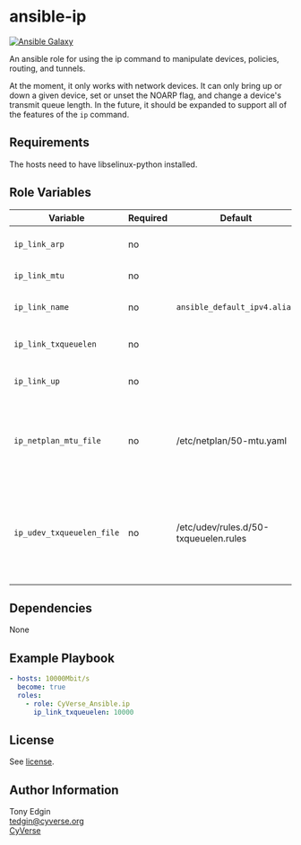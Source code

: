 # ansible-ip
[![Ansible Galaxy](https://img.shields.io/badge/role-cyverse--ansible.ip-blue.svg)](https://galaxy.ansible.com/cyverse-ansible/ip/)

An ansible role for using the ip command to manipulate devices, policies, routing, and tunnels.

At the moment, it only works with network devices. It can only bring up or down a given device, set 
or unset the NOARP flag, and change a device's transmit queue length. In the future, it should be 
expanded to support all of the features of the `ip` command.

## Requirements

The hosts need to have libselinux-python installed.

## Role Variables

Variable                  | Required | Default                               | Choices     | Comments
------------------------- | -------- | ------------------------------------- | ----------- | --------
`ip_link_arp`             | no       |                                       | true, false | if present, whether or not to enable ARP
`ip_link_mtu`             | no       |                                       |             | if present, then new MTU
`ip_link_name`            | no       | `ansible_default_ipv4.alias`          |             | the name of the network device to modify
`ip_link_txqueuelen`      | no       |                                       |             | if present, the new transmit queue length
`ip_link_up`              | no       |                                       | no, yes     | if present, whether or not the device is to be up
`ip_netplan_mtu_file`     | no       | /etc/netplan/50-mtu.yaml              |             | if `ip_link_mtu` is present, and the managed node runs Ubuntu >= 20.04, this is the file used to persist the new MTU
`ip_udev_txqueuelen_file` | no       | /etc/udev/rules.d/50-txqueuelen.rules |             | if `ip_link_txqueuelen` is present, and the managed node runes Ubuntu >= 20.04, this is the file used to persist the new txqueuelen

## Dependencies

None

## Example Playbook
```yaml
- hosts: 10000Mbit/s
  become: true
  roles:
    - role: CyVerse_Ansible.ip
      ip_link_txqueuelen: 10000
```

## License

See [license](/LICENSE.txt).

## Author Information

Tony Edgin  
<tedgin@cyverse.org>  
[CyVerse](https://cyverse.org)
